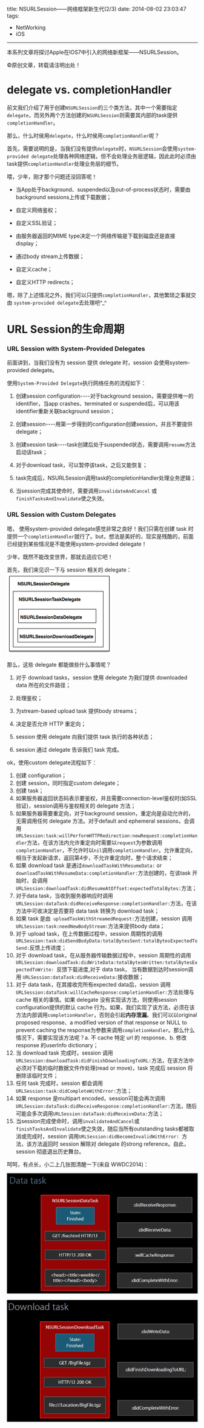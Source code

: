 title: NSURLSession——网络框架新生代(2/3)
date: 2014-08-02 23:03:47
tags:
- NetWorking
- iOS
---
本系列文章将探讨Apple在IOS7中引入的网络新框架——NSURLSession。
<!--more-->
©原创文章，转载请注明出处！

# delegate vs. completionHandler

前文我们介绍了用于创建`NSURLSession`的三个类方法，其中一个需要指定`delegate`，而另外两个方法创建的`NSURLSession`则需要其内部的task提供`completionHandler`。

那么，什么时侯用`delegate`，什么时侯用`completionHandler`呢？

首先，需要说明的是，当我们没有提供`delegate`时，`NSURLSession`会使用`system-provided delegate`处理各种网络逻辑，但不会处理业务层逻辑，因此此时必须由task提供`completionHandler`处理业务层的细节。

喂，少年，刚才那个问题还没回答呢！

+ 当App处于background、suspended以及out-of-process状态时，需要由background sessions上传或下载数据；

+ 自定义网络鉴权；

+ 自定义SSL验证；

+ 由服务器返回的MIME type决定一个网络传输是下载到磁盘还是直接display；

+ 通过body stream上传数据；

+ 自定义cache；

+ 自定义HTTP redirects；

嗯，除了上述情况之外，我们可以只提供`completionHandler`，其他繁琐之事就交由 `system-provided delegate`去处理吧^_^

# URL Session的生命周期

### URL Session with System-Provided Delegates

前面讲到，当我们没有为 session 提供 delegate 时，session 会使用system-provided delegate。

使用`System-Provided Delegate`执行网络任务的流程如下：

1. 创建session configuration----对于background session，需要提供唯一的identifier，当app crashes、terminated or suspended后，可以用该identifier重新关联background session；

2. 创建session----用第一步得到的configuration创建session，并且不要提供delegate；

3. 创建session task----task创建后处于suspended状态，需要调用`resume`方法启动该task；

4. 对于download task，可以暂停该task，之后又能恢复；

5. task完成后，NSURLSession调用task的completionHandler处理业务逻辑；

6. 当session完成其使命时，需要调用`invalidateAndCancel` 或 `finishTasksAndInvalidate`使之失效。

### URL Session with Custom Delegates

嗯， 使用system-provided delegate感觉非常之良好！我们只需在创建 task 时提供一个`completionHandler`就行了。but，想法是美好的，现实是残酷的，前面已经提到某些情况是不能使用system-provided delegate！

少年，既然不能改变世界，那就去适应它吧！

首先，我们来见识一下与 session 相关的 delegate：
![](/img/nsurlsessiondelegate.png)

那么，这些 delegate 都能做些什么事情呢？

1. 对于 download tasks，session 使用 delegate 为我们提供 downloaded data 所在的文件路径；

2. 处理鉴权；

3. 为stream-based upload task 提供body streams；

4. 决定是否允许 HTTP 重定向；

5. session 使用 delegate 向我们提供 task 执行的各种状态；

6. session 通过 delegate 告诉我们 task 完成。

ok，使用custom delegate流程如下：

1. 创建 configuration；
2. 创建 session，同时指定custom delegate；
3. 创建 task；
4. 如果服务器返回状态码表示要鉴权，并且需要connection-level鉴权时(如SSL验证)，session调用与鉴权相关的 delegate 方法；
5. 如果服务器需要重定向，对于background session，重定向是自动允许的，无需调用任何 delegate 方法。对于default and ephemeral sessions，会调用`URLSession:task:willPerformHTTPRedirection:newRequest:completionHandler`方法，在该方法内允许重定向时需要以`request`为参数调用`completionHandler`，不允许时以`nil`调用`completionHandler`。允许重定向，相当于发起新请求，返回第4步，不允许重定向时，整个请求结束；
6. 如果 download task 是通过`downloadTaskWithResumeData:` or `downloadTaskWithResumeData:completionHandler:`方法创建的，在该task 开始时，会调用`URLSession:downloadTask:didResumeAtOffset:expectedTotalBytes:`方法；
7. 对于data task，当收到服务器响应时调用`URLSession:dataTask:didReceiveResponse:completionHandler:`方法，在该方法中可收决定是否要将 data task 转换为 download task；
8. 如果 task 是由` uploadTaskWithStreamedRequest:`方法创建，session 调用`URLSession:task:needNewBodyStream:`方法来提供body data；
9. 对于 upload task，在上传数据过程中，session 周期性的调用`URLSession:task:didSendBodyData:totalBytesSent:totalBytesExpectedToSend:`反馈上传进度；
10. 对于 download task，在从服务器传输数据过程中，session 周期性的调用`URLSession:downloadTask:didWriteData:totalBytesWritten:totalBytesExpectedToWrite: `反馈下载进度,对于 data task， 当有数据到达时session调用 `URLSession:dataTask:didReceiveData:`接收数据；
11. 对于 data task，在其接收完所有expected data后，session 调用`URLSession:dataTask:willCacheResponse:completionHandler:`方法处理与 cache 相关的事情。如果 delegate 没有实现该方法，则使用session configuration提供的默认 cache 行为。如果，我们实现了该方法，必须在该方法内部调用`completionHandler`，否则会引起**内存泄漏**。我们可以以original proposed response、a modified version of that response or NULL to prevent caching the response为参数来调用`completionHandler`。那么什么情况下，需要实现该方法呢？a. 不 cache 特定 url 的 response、b. 修改 response 的userInfo dictionary；
12. 当 download task 完成时，session 调用`URLSession:downloadTask:didFinishDownloadingToURL:`方法，在该方法中必须对下载的临时数据文件作处理(read or move)，task 完成后 session 将删除该临时文件；
13. 任何 task 完成时，session 都会调用` URLSession:task:didCompleteWithError:`方法；
14. 如果 response 是multipart encoded，session可能会再次调用`URLSession:dataTask:didReceiveResponse:completionHandler:`方法，随后可能会多次调用`URLSession:dataTask:didReceiveData:`方法；
15. 当session完成使命时，调用`invalidateAndCancel`或`finishTasksAndInvalidate`使之失效，随后当所有outstanding tasks都被取消或完成时，session 调用`URLSession:didBecomeInvalidWithError: `方法，该方法返回时 session 解除对 delegate 的strong reference。自此，session 彻底退出历史舞台。

呵呵，有点长，小二上几张图清醒一下(来自 WWDC2014)：

![](/img/datatask.png)

![](/img/downloadtask.png)
